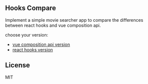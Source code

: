 ## Hooks Compare

Implement a simple movie searcher app to compare the differences between react hooks and vue composition api.

choose your version:

- [vue composition api version](https://github.com/Ericteen/hooks-compare/tree/main/vue-movie-searcher)
- [react hooks version](https://github.com/Ericteen/hooks-compare/tree/main/react-movie-searcher)

## License

MIT